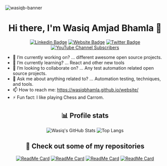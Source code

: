 ![wasiqb-banner](https://user-images.githubusercontent.com/9130909/150674884-e0908367-35bf-4d5f-af09-8f744f0e7b9f.png)

<div align="center">
  <h1>Hi there, I'm Wasiq Amjad Bhamla 👋</h1>

[![Linkedin Badge](https://img.shields.io/badge/-WasiqBhamla-blue?style=for-the-badge&logo=Linkedin&logoColor=white&link=https://www.linkedin.com/in/wasiqbhamla/)][linkedin]
[![Website Badge](https://img.shields.io/badge/-wasiqbhamla.github.io-47CCCC?style=for-the-badge&logo=Google-Chrome&logoColor=white&link=https://wasiqb.github.io)][site]
[![Twitter Badge](https://img.shields.io/badge/-@_WasiqBhamla-1ca0f1?style=for-the-badge&labelColor=1ca0f1&logo=twitter&logoColor=white&link=https://twitter.com/WasiqBhamla)][twitter]
[![YouTube Channel Subscribers](https://img.shields.io/youtube/channel/subscribers/UC5dVxwIGl4xfY4gjkWuMspA?label=Subscribe%20to%20my%20YouTube&logo=YouTube&style=for-the-badge)][youtube]

</div>

- 🔭 I’m currently working on? ... different awesome open source projects.
- 🌱 I’m currently learning? ... React and other new tools
- 👯 I’m looking to collaborate on? ... Any test automation related open source projects.
- 💬 Ask me about anything related to? ... Automation testing, techniques, and tools.
- 📫 How to reach me: <https://wasiqbhamla.github.io/website/>
- ⚡ Fun fact: I like playing Chess and Carrom.

<div align="center">
  <h2>📊 Profile stats</h2>

![Wasiq's GitHub Stats](https://github-readme-stats.vercel.app/api?username=WasiqB&show_icons=true&theme=radical)
![Top Langs](https://github-readme-stats.vercel.app/api/top-langs/?username=WasiqB&hide=scss,css,html&theme=dark&layout=compact)

</div>

<div align="center">
  <h2>🎉 Check out some of my repositories</h2>

[![ReadMe Card](https://github-readme-stats.vercel.app/api/pin/?username=BoykaFramework&repo=boyka-framework&theme=dark)](https://github.com/BoykaFramework/boyka-framework)
[![ReadMe Card](https://github-readme-stats.vercel.app/api/pin/?username=WasiqB&repo=multiple-cucumber-html-reporter&theme=dark)](https://github.com/WasiqB/multiple-cucumber-html-reporter)
[![ReadMe Card](https://github-readme-stats.vercel.app/api/pin/?username=WasiqB&repo=coteafs-appium&theme=dark)](https://github.com/WasiqB/coteafs-appium)
[![ReadMe Card](https://github-readme-stats.vercel.app/api/pin/?username=WasiqB&repo=coteafs-selenium&theme=dark)](https://github.com/WasiqB/coteafs-selenium)

</div>

[linkedin]: https://www.linkedin.com/in/wasiqbhamla
[site]: https://wasiqbhamla.github.io/website/
[twitter]: https://twitter.com/WasiqBhamla
[youtube]: https://youtube.com/@WasiqBhamla
